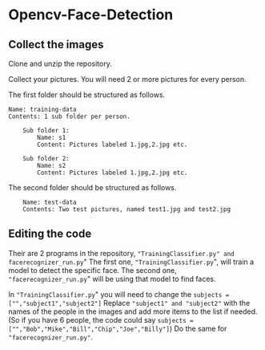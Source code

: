 # Opencv-Face-Detection


## Collect the images

Clone and unzip the repository.

Collect your pictures. You will need 2 or more pictures for every person.

The first folder should be structured as follows.

	Name: training-data
	Contents: 1 sub folder per person.
	
		Sub folder 1:
			Name: s1
			Content: Pictures labeled 1.jpg,2.jpg etc.
			
		Sub folder 2:
			Name: s2
			Content: Pictures labeled 1.jpg,2.jpg etc.
	
The second folder should be structured as follows.

		Name: test-data
		Contents: Two test pictures, named test1.jpg and test2.jpg
	
	
## Editing the code

Their are 2 programs in the repository, ```"TrainingClassifier.py" and facerecognizer_run.py```"
The first one, ```"TrainingClassifier.py```", will train a model to detect the specific face. The second one, ```"facerecognizer_run.py```" will be using that model to find faces.

In ```"TrainingClassifier.py```" you will need to change the ```subjects = ["","subject1","subject2"]``` 
Replace ```"subject1" and "subject2"``` with the names of the people in the images and add more items to the list if needed. (So if you have 6 people, the code could say ```subjects = ["","Bob","Mike","Bill","Chip","Joe","Billy"]```)
Do the same for ```"facerecognizer_run.py"```.




